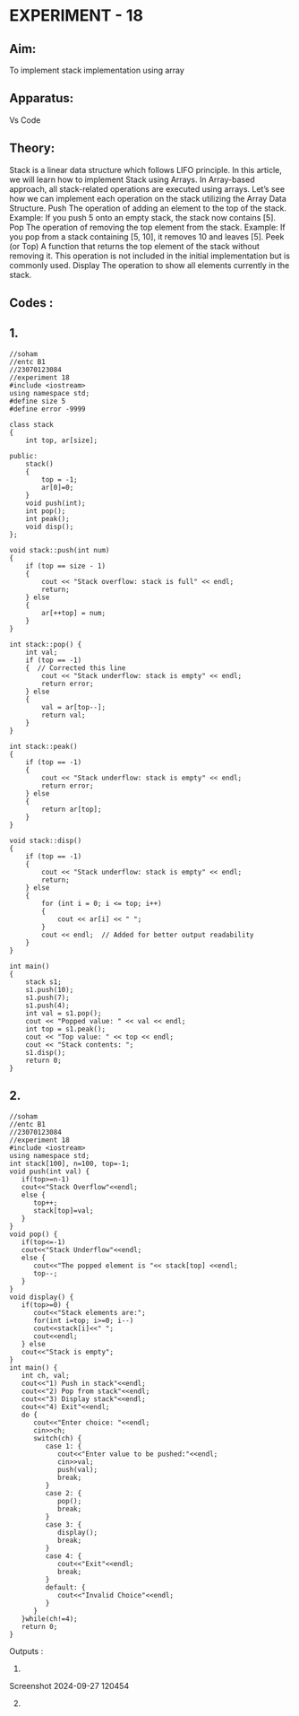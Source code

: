 # EXPERIMENT - 18
## Aim:
To implement stack implementation using array

## Apparatus:
Vs Code

## Theory:
Stack is a linear data structure which follows LIFO principle. In this article, we will learn how to implement Stack using Arrays.
In Array-based approach, all stack-related operations are executed using arrays. Let’s see how we can implement each operation on the stack utilizing the Array Data Structure.
Push The operation of adding an element to the top of the stack. Example: If you push 5 onto an empty stack, the stack now contains [5].
Pop The operation of removing the top element from the stack. Example: If you pop from a stack containing [5, 10], it removes 10 and leaves [5].
Peek (or Top) A function that returns the top element of the stack without removing it. This operation is not included in the initial implementation but is commonly used.
Display The operation to show all elements currently in the stack.
## Codes :
## 1.
~~~
//soham
//entc B1
//23070123084
//experiment 18
#include <iostream>
using namespace std;
#define size 5
#define error -9999

class stack 
{
    int top, ar[size];

public:
    stack() 
    {
        top = -1;
        ar[0]=0;
    }
    void push(int);
    int pop();
    int peak();
    void disp();
};

void stack::push(int num) 
{
    if (top == size - 1) 
    {
        cout << "Stack overflow: stack is full" << endl;
        return;
    } else 
    {
        ar[++top] = num;
    }
}

int stack::pop() {
    int val;
    if (top == -1) 
    {  // Corrected this line
        cout << "Stack underflow: stack is empty" << endl;
        return error;
    } else 
    {
        val = ar[top--];
        return val;
    }
}

int stack::peak() 
{
    if (top == -1) 
    {
        cout << "Stack underflow: stack is empty" << endl;
        return error;
    } else 
    {
        return ar[top];
    }
}

void stack::disp() 
{
    if (top == -1) 
    {
        cout << "Stack underflow: stack is empty" << endl;
        return;
    } else 
    {
        for (int i = 0; i <= top; i++) 
        {
            cout << ar[i] << " ";
        }
        cout << endl;  // Added for better output readability
    }
}

int main() 
{
    stack s1;
    s1.push(10);
    s1.push(7);
    s1.push(4);
    int val = s1.pop();
    cout << "Popped value: " << val << endl;
    int top = s1.peak();
    cout << "Top value: " << top << endl;
    cout << "Stack contents: ";
    s1.disp();
    return 0;
}
~~~
## 2.
~~~
//soham
//entc B1
//23070123084
//experiment 18
#include <iostream>
using namespace std;
int stack[100], n=100, top=-1;
void push(int val) {
   if(top>=n-1)
   cout<<"Stack Overflow"<<endl;
   else {
      top++;
      stack[top]=val;
   }
}
void pop() {
   if(top<=-1)
   cout<<"Stack Underflow"<<endl;
   else {
      cout<<"The popped element is "<< stack[top] <<endl;
      top--;
   }
}
void display() {
   if(top>=0) {
      cout<<"Stack elements are:";
      for(int i=top; i>=0; i--)
      cout<<stack[i]<<" ";
      cout<<endl;
   } else
   cout<<"Stack is empty";
}
int main() {
   int ch, val;
   cout<<"1) Push in stack"<<endl;
   cout<<"2) Pop from stack"<<endl;
   cout<<"3) Display stack"<<endl;
   cout<<"4) Exit"<<endl;
   do {
      cout<<"Enter choice: "<<endl;
      cin>>ch;
      switch(ch) {
         case 1: {
            cout<<"Enter value to be pushed:"<<endl;
            cin>>val;
            push(val);
            break;
         }
         case 2: {
            pop();
            break;
         }
         case 3: {
            display();
            break;
         }
         case 4: {
            cout<<"Exit"<<endl;
            break;
         }
         default: {
            cout<<"Invalid Choice"<<endl;
         }
      }
   }while(ch!=4);
   return 0;
}
~~~
Outputs :

1.
Screenshot 2024-09-27 120454

2.
